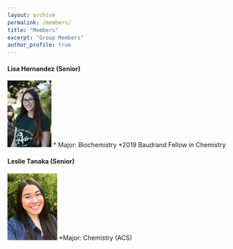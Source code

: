 ```yaml
---
layout: archive
permalink: /members/
title: "Members"
excerpt: "Group Members"
author_profile: true
---
```



#### Lisa Hernandez (Senior)
<img src="/images/LisaHernandez.jpg" height="150px">
* Major: Biochemistry
*2019 Baudrand Fellow in Chemistry

#### Leslie Tanaka (Senior)
<img src="/images/LeslieTanaka.jpg" height="150px">
*Major: Chemistry (ACS)